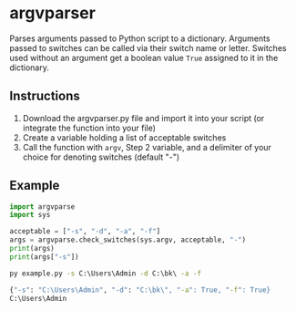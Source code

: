 # argvparser
Parses arguments passed to Python script to a dictionary. Arguments passed to switches can be called via their switch name or letter. Switches used without an argument get a boolean value `True` assigned to it in the dictionary.

## Instructions  
  
1.  Download the argvparser.py file and import it into your script (or integrate the function into your file)  
2.  Create a variable holding a list of acceptable switches
3.  Call the function with `argv`, Step 2 variable, and a delimiter of your choice for denoting switches (default "-")  
  
## Example  
```python
import argvparse
import sys

acceptable = ["-s", "-d", "-a", "-f"]
args = argvparse.check_switches(sys.argv, acceptable, "-")
print(args)
print(args["-s"])
```  
  
```cmd  
py example.py -s C:\Users\Admin -d C:\bk\ -a -f

{"-s": "C:\Users\Admin", "-d": "C:\bk\", "-a": True, "-f": True}
C:\Users\Admin
```
